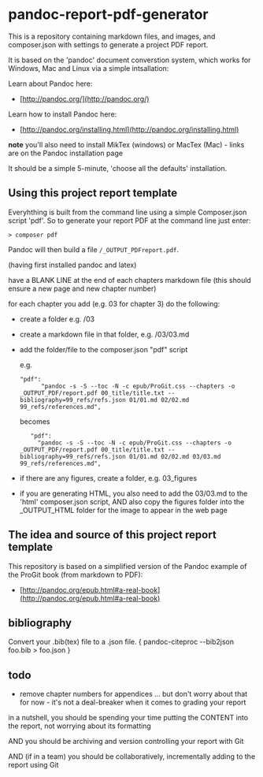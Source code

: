 # pandoc-report-pdf-generator

This is a repository containing markdown files, and images, and composer.json with settings to generate a project PDF report.

It is based on the 'pandoc' document converstion system, which works for Windows, Mac and Linux via a simple intsallation:

Learn about Pandoc here:
- [http://pandoc.org/](http://pandoc.org/)

Learn how to install Pandoc here:
- [http://pandoc.org/installing.html](http://pandoc.org/installing.html)

**note** you'll also need to install MikTex (windows) or MacTex (Mac) - links are on the Pandoc installation page

It should be a simple 5-minute, 'choose all the defaults' installation.


## Using this project report template ##

Everyhthing is built from the command line using a simple Composer.json script 'pdf'. So to generate your report PDF at the command line just enter:

    > composer pdf

Pandoc will then build a file ```/_OUTPUT_PDFreport.pdf```.

(having first installed pandoc and latex)

have a BLANK LINE at the end of each chapters markdown file
(this should ensure a new page and new chapter number)

for each chapter you add (e.g. 03 for chapter 3) do the following:

- create a folder e.g. /03
- create a markdown file in that folder, e.g. /03/03.md
- add the folder/file to the composer.json "pdf" script

    e.g.

    ```
    "pdf":
          "pandoc -s -S --toc -N -c epub/ProGit.css --chapters -o _OUTPUT_PDF/report.pdf 00_title/title.txt --bibliography=99_refs/refs.json 01/01.md 02/02.md  99_refs/references.md",
    ```

   becomes

    ```
       "pdf":
         "pandoc -s -S --toc -N -c epub/ProGit.css --chapters -o _OUTPUT_PDF/report.pdf 00_title/title.txt --bibliography=99_refs/refs.json 01/01.md 02/02.md 03/03.md 99_refs/references.md",
    ```

- if there are any figures, create a folder, e.g. 03_figures

- if you are generating HTML, you also need to add the 03/03.md to the 'html' composer.json script, AND also copy the figures folder into the _OUTPUT_HTML folder for the image to appear in the web page


## The idea and source of this project report template ##

This repository is based on a simplified version of the Pandoc example of the ProGit book (from markdown to PDF):

- [http://pandoc.org/epub.html#a-real-book](http://pandoc.org/epub.html#a-real-book)

## bibliography ##

Convert your .bib(tex) file to a .json file.
{ pandoc-citeproc --bib2json foo.bib > foo.json }

## todo ##

- remove chapter numbers for appendices  ...
but don't worry about that for now - it's not a deal-breaker when it comes to grading your report

in a nutshell, you should be spending your time putting the CONTENT into the report, not worrying about its formatting

AND you should be archiving and version controlling your report with Git

AND (if in a team) you should be collaboratively, incrementally adding to the report using Git
